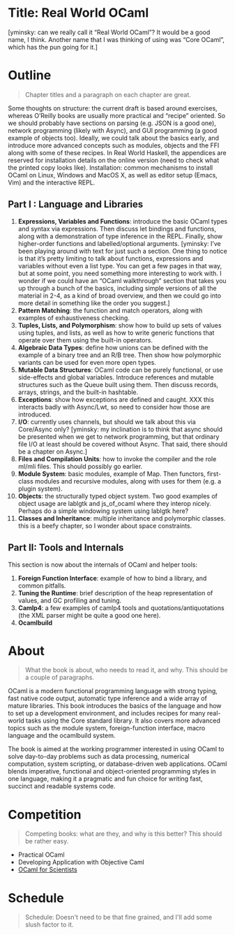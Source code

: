 # Title: Real World OCaml

[yminsky: can we really call it “Real World OCaml”?  It would be a
good name, I think.  Another name that I was thinking of using was
“Core OCaml”, which has the pun going for it.]

# Outline

> Chapter titles and a paragraph on each chapter are great.

Some thoughts on structure: the current draft is based around
exercises, whereas O’Reilly books are usually more practical and
“recipe” oriented. So we should probably have sections on parsing
(e.g. JSON is a good one), network programming (likely with Async),
and GUI programming (a good example of objects too).  Ideally, we
could talk about the basics early, and introduce more advanced
concepts such as modules, objects and the FFI along with some of these
recipes.  In Real World Haskell, the appendices are reserved for
installation details on the online version (need to check what the
printed copy looks like).  Installation: common mechanisms to install
OCaml on Linux, Windows and MacOS X, as well as editor setup (Emacs,
Vim) and the interactive REPL.

## Part I : Language and Libraries

1. **Expressions, Variables and Functions**: introduce the basic OCaml
   types and syntax via expressions. Then discuss let bindings and
   functions, along with a demonstration of type inference in the
   REPL. Finally, show higher-order functions and labelled/optional
   arguments. [yminsky: I’ve been playing around with text for just
   such a section.  One thing to notice is that it’s pretty limiting
   to talk about functions, expressions and variables without even a
   list type.  You can get a few pages in that way, but at some point,
   you need something more interesting to work with.  I wonder if we
   could have an “OCaml walkthrough” section that takes you up through
   a bunch of the basics, including simple versions of all the
   material in 2-4, as a kind of broad overview, and then we could go
   into more detail in something like the order you suggest.]
1. **Pattern Matching**: the function and match operators, along with
   examples of exhaustiveness checking.
1. **Tuples, Lists, and Polymorphism**: show how to build up sets of
   values using tuples, and lists, as well as how to write generic
   functions that operate over them using the built-in operators.
1. **Algebraic Data Types**: define how unions can be defined with the
   example of a binary tree and an R/B tree. Then show how polymorphic
   variants can be used for even more open types.
1. **Mutable Data Structures**: OCaml code can be purely functional, or
   use side-effects and global variables. Introduce references and
   mutable structures such as the Queue built using them. Then discuss
   records, arrays, strings, and the built-in hashtable.
1. **Exceptions**: show how exceptions are defined and caught. XXX this
   interacts badly with Async/Lwt, so need to consider how those are
   introduced.
1. **I/O**: currently uses channels, but should we talk about this via
   Core/Async only? [yminsky: my inclination is to think that async
   should be presented when we get to network programming, but that
   ordinary file I/O at least should be covered without Async.  That
   said, there should be a chapter on Async.]
1. **Files and Compilation Units**: how to invoke the compiler and the
   role ml/mli files. This should possibly go earlier.
1. **Module System**: basic modules, example of Map. Then functors,
   first-class modules and recursive modules, along with uses for them
   (e.g. a plugin system).
1. **Objects**: the structurally typed object system. Two good examples of
   object usage are lablgtk and js_of_ocaml where they interop
   nicely. Perhaps do a simple windowing system using lablgtk here?
1. **Classes and Inheritance**: multiple inheritance and polymorphic
   classes. this is a beefy chapter, so I wonder about space
   constraints.

## Part II: Tools and Internals

This section is now about the internals of OCaml and helper tools:

1. **Foreign Function Interface**: example of how to bind a library, and
   common pitfalls.
1. **Tuning the Runtime**: brief description of the heap representation of
   values, and GC profiling and tuning.
1. **Camlp4**: a few examples of camlp4 tools and
   quotations/antiquotations (the XML parser might be quite a good one
   here).
1. **Ocamlbuild**

# About

> What the book is about, who needs to read it, and why. This should
> be a couple of paragraphs.

OCaml is a modern functional programming language with strong typing,
fast native code output, automatic type inference and a wide array of
mature libraries. This book introduces the basics of the language and
how to set up a development environment, and includes recipes for many
real-world tasks using the Core standard library. It also covers more
advanced topics such as the module system, foreign-function interface,
macro language and the ocamlbuild system.

The book is aimed at the working programmer interested in using OCaml
to solve day-to-day problems such as data processing, numerical
computation, system scripting, or database-driven web applications.
OCaml blends imperative, functional and object-oriented programming
styles in one language, making it a pragmatic and fun choice for
writing fast, succinct and readable systems code.

# Competition

> Competing books: what are they, and why is this better? This should
> be rather easy.

- Practical OCaml
- Developing Application with Objective Caml
- [OCaml for Scientists](http://www.ffconsultancy.com/products/ocaml_for_scientists/index.html)

# Schedule

> Schedule: Doesn't need to be that fine grained, and I'll add some slush factor to it.
